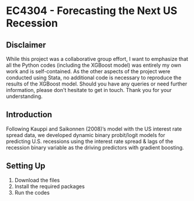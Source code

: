 # EC4304 - Forecasting the Next US Recession
## Disclaimer
While this project was a collaborative group effort, I want to emphasize that all the Python codes (including the XGBoost model) was entirely my own work and is self-contained. As the other aspects of the project were conducted using Stata, no additional code is necessary to reproduce the results of the XGBoost model. Should you have any queries or need further information, please don't hesitate to get in touch. Thank you for your understanding.
## Introduction
Following Kauppi and Saikonnen (2008)’s model with the US interest rate spread data, we developed dynamic binary probit/logit models for predicting U.S. recessions using the interest rate spread & lags of the recession binary variable as the driving predictors with gradient boosting.
## Setting Up
1. Download the files
2. Install the required packages
3. Run the codes
